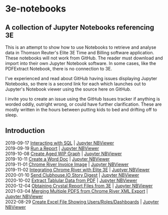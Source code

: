 # 3e-notebooks
## A collection of Jupyter Notebooks referencing 3E

This is an attempt to show how to use Notebooks to retrieve and analyse data in Thomson Reuter's Elite 3E Time and Billing software application. These notebooks will not work from GitHub. The reader must download and import into their own Jupyter Notebook software. In some cases, like the PDFExtract Notebook, there is no connection to 3E.

I've experienced and read about GitHub having issues displaying Jupyter Notebooks, so there is a second link for each which launches out to Jupyter's Notebook viewer using the source here on GitHub.

I invite you to create an issue using the GitHub Issues tracker if anything is worded oddly, outright wrong, or could have further clarification. These are mostly written in the hours between putting kids to bed and drifting off to sleep.

## Introduction
2019-09-17 [Interacting with SQL](Interacting%20with%20SQL.ipynb) | [Jupyter NBViewer](https://nbviewer.jupyter.org/github/junctionapps/3e-notebooks/blob/master/Interacting%20with%20SQL.ipynb)\
2019-09-19 [Run a Report](Run%20a%20Report.ipynb) | [Jupyter NBViewer](https://nbviewer.jupyter.org/github/junctionapps/3e-notebooks/blob/master/Run%20a%20Report.ipynb)\
2019-10-08 [Create Aged WIP Graph](Create%20A%20Graph%20of%20Aged%20WIP.ipynb) | [Jupyter NBViewer](https://nbviewer.jupyter.org/github/junctionapps/3e-notebooks/blob/master/Create%20A%20Graph%20of%20Aged%20WIP.ipynb)\
2019-10-11 [Create a Word Doc](Create%20a%20Word%20Document.ipynb) | [Jupyter NBViewer](https://nbviewer.jupyter.org/github/junctionapps/3e-notebooks/blob/master/Create%20a%20Word%20Document.ipynb?flush_cache=true)\
2019-11-01 [Chrome River Invoice Image](Get%20An%20Invoice%20Image%20from%20Chrome%20River.ipynb) | [Jupyter NBViewer](https://nbviewer.jupyter.org/github/junctionapps/3e-notebooks/blob/master/Get%20An%20Invoice%20Image%20from%20Chrome%20River.ipynb)\
2019-11-02 [Integrating Chrome River with Elite 3E](Integrating%203E%20and%20Chrome%20River.ipynb) | [Juptyer NBViewer](https://nbviewer.jupyter.org/github/junctionapps/3e-notebooks/blob/master/Integrating%203E%20and%20Chrome%20River.ipynb)\
2020-01-10 [Send Clubhouse.IO Story Digest](ClubHouse%20Story%20Digest.ipynb) | [Jupyter NBViewer](https://nbviewer.jupyter.org/github/junctionapps/3e-notebooks/blob/master/ClubHouse%20Story%20Digest.ipynb)\
2020-10-02 [Extract Tablular Data from PDF](ExtractPDFDataWithTabula.ipynb) | [Jupyter NBViewer](https://nbviewer.jupyter.org/github/junctionapps/3e-notebooks/blob/master/ExtractPDFDataWithTabula.ipynb)\
2020-12-04 [Obtaining Crystal Report Files from 3E](Obtaining%20Crystal%20Reports%20from%203E.ipynb) | [Jupyter NBViewer](https://nbviewer.jupyter.org/github/junctionapps/3e-notebooks/blob/master/Obtaining%20Crystal%20Reports%20from%203E.ipynb)\
2021-03-04 [Merging Multiple PDFS from Chrome River XML Export](https://github.com/junctionapps/3e-notebooks/blob/master/ExtractMultipleInvoices.ipynb) | [Jupyter NBViewer](https://nbviewer.jupyter.org/github/junctionapps/3e-notebooks/blob/master/ExtractMultipleInvoices.ipynb)\
2022-08-29 [Create Excel File Showing Users/Roles/Dashboards](https://github.com/junctionapps/3e-notebooks/blob/master/Users-dashboards-roles.ipynb) | [Jupyter NBViewer](https://nbviewer.jupyter.org/github/junctionapps/3e-notebooks/blob/master/ExtractMultipleInvoices.ipynb)

